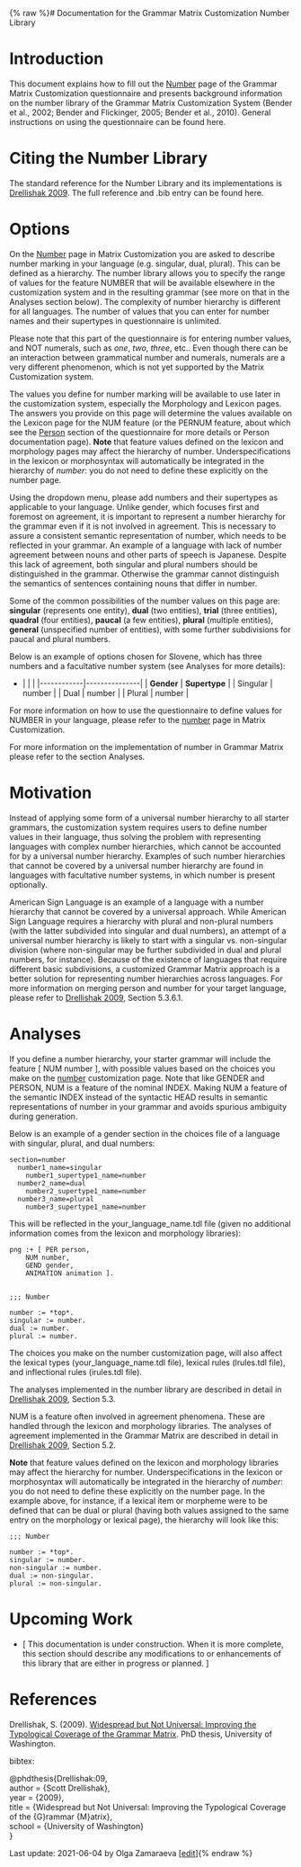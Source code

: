 {% raw %}# Documentation for the Grammar Matrix Customization Number Library

# Introduction

This document explains how to fill out the
[Number](http://www.delph-in.net/matrix/customize/matrix.cgi?subpage=number)
page of the Grammar Matrix Customization questionnaire and presents
background information on the number library of the Grammar Matrix
Customization System (Bender et al., 2002; Bender and Flickinger, 2005;
Bender et al., 2010). General instructions on using the questionnaire
can be found
here.

# Citing the Number Library

The standard reference for the Number Library and its implementations is
[Drellishak
2009](http://depts.washington.edu/uwcl/matrix/sfd/Drellishak%20-%20Widespread%20but%20Not%20Universal.pdf).
The full reference and .bib entry can be found
here.

# Options

On the
[Number](http://matrix.ling.washington.edu/customize/matrix.cgi?subpage=number)
page in Matrix Customization you are asked to describe number marking in
your language (e.g. singular, dual, plural). This can be defined as a
hierarchy. The number library allows you to specify the range of values
for the feature NUMBER that will be available elsewhere in the
customization system and in the resulting grammar (see more on that in
the Analyses section below). The
complexity of number hierarchy is different for all languages. The
number of values that you can enter for number names and their
supertypes in questionnaire is unlimited.

Please note that this part of the questionnaire is for entering number
values, and NOT numerals, such as *one*, *two*, *three*, etc.. Even
though there can be an interaction between grammatical number and
numerals, numerals are a very different phenomenon, which is not yet
supported by the Matrix Customization system.

The values you define for number marking will be available to use later
in the customization system, especially the Morphology and Lexicon
pages. The answers you provide on this page will determine the values
available on the Lexicon page for the NUM feature (or the PERNUM
feature, about which see the
[Person](http://www.delph-in.net/matrix/customize/matrix.cgi?subpage=person)
section of the questionnaire for more details or
Person documentation page). **Note** that feature
values defined on the lexicon and morphology pages may affect the
hierarchy of number. Underspecifications in the lexicon or morphosyntax
will automatically be integrated in the hierarchy of *number*: you do
not need to define these explicitly on the number page.

Using the dropdown menu, please add numbers and their supertypes as
applicable to your language. Unlike gender, which
focuses first and foremost on agreement, it is important to represent a
number hierarchy for the grammar even if it is not involved in
agreement. This is necessary to assure a consistent semantic
representation of number, which needs to be reflected in your grammar.
An example of a language with lack of number agreement between nouns and
other parts of speech is Japanese. Despite this lack of agreement, both
singular and plural numbers should be distinguished in the grammar.
Otherwise the grammar cannot distinguish the semantics of sentences
containing nouns that differ in number.

Some of the common possibilities of the number values on this page are:
**singular** (represents one entity), **dual** (two entities), **trial**
(three entities), **quadral** (four entities), **paucal** (a few
entities), **plural** (multiple entities), **general** (unspecified
number of entities), with some further subdivisions for paucal and
plural numbers.

Below is an example of options chosen for Slovene, which has three
numbers and a facultative number system (see
Analyses for more details):

- |            |               |
|------------|---------------|
| **Gender** | **Supertype** |
| Singular   | number        |
| Dual       | number        |
| Plural     | number        |

For more information on how to use the questionnaire to define values
for NUMBER in your language, please refer to the
[number](http://www.delph-in.net/matrix/customize/matrix.cgi?subpage=number)
page in Matrix Customization.

For more information on the implementation of number in Grammar Matrix
please refer to the section Analyses.

# Motivation

Instead of applying some form of a universal number hierarchy to all
starter grammars, the customization system requires users to define
number values in their language, thus solving the problem with
representing languages with complex number hierarchies, which cannot be
accounted for by a universal number hierarchy. Examples of such number
hierarchies that cannot be covered by a universal number hierarchy are
found in languages with facultative number systems, in which number is
present optionally.

American Sign Language is an example of a language with a number
hierarchy that cannot be covered by a universal approach. While American
Sign Language requires a hierarchy with plural and non-plural numbers
(with the latter subdivided into singular and dual numbers), an attempt
of a universal number hierarchy is likely to start with a singular vs.
non-singular division (where non-singular may be further subdivided in
dual and plural numbers, for instance). Because of the existence of
languages that require different basic subdivisions, a customized
Grammar Matrix approach is a better solution for representing number
hierarchies across languages. For more information on merging person and
number for your target language, please refer to [Drellishak
2009](http://depts.washington.edu/uwcl/matrix/sfd/Drellishak%20-%20Widespread%20but%20Not%20Universal.pdf),
Section 5.3.6.1.

# Analyses

If you define a number hierarchy, your starter grammar will include the
feature \[ NUM number \], with possible values based on the choices you
make on the
[number](http://www.delph-in.net/matrix/customize/matrix.cgi?subpage=number)
customization page. Note that like GENDER and PERSON, NUM is a feature
of the nominal INDEX. Making NUM a feature of the semantic INDEX instead
of the syntactic HEAD results in semantic representations of number in
your grammar and avoids spurious ambiguity during generation.

Below is an example of a gender section in the choices file of a
language with singular, plural, and dual numbers:

    section=number
      number1_name=singular
        number1_supertype1_name=number
      number2_name=dual
        number2_supertype1_name=number
      number3_name=plural
        number3_supertype1_name=number

This will be reflected in the your\_language\_name.tdl file (given no
additional information comes from the lexicon and morphology libraries):

    png :+ [ PER person,
        NUM number,
        GEND gender,
        ANIMATION animation ].
    
    
    ;;; Number
    
    number := *top*.
    singular := number.
    dual := number.
    plural := number.

The choices you make on the number customization page, will also affect
the lexical types (your\_language\_name.tdl file), lexical rules
(lrules.tdl file), and inflectional rules (irules.tdl file).

The analyses implemented in the number library are described in detail
in [Drellishak
2009](http://depts.washington.edu/uwcl/matrix/sfd/Drellishak%20-%20Widespread%20but%20Not%20Universal.pdf),
Section 5.3.

NUM is a feature often involved in agreement phenomena. These are
handled through the lexicon and morphology libraries. The analyses of
agreement implemented in the Grammar Matrix are described in detail in
[Drellishak
2009](http://depts.washington.edu/uwcl/matrix/sfd/Drellishak%20-%20Widespread%20but%20Not%20Universal.pdf),
Section 5.2.

**Note** that feature values defined on the lexicon and morphology
libraries may affect the hierarchy for number. Underspecifications in
the lexicon or morphosyntax will automatically be integrated in the
hierarchy of *number*: you do not need to define these explicitly on the
number page. In the example above, for instance, if a lexical item or
morpheme were to be defined that can be dual or plural (having both
values assigned to the same entry on the morphology or lexical page),
the hierarchy will look like this:

    ;;; Number
    
    number := *top*.
    singular := number.
    non-singular := number.
    dual := non-singular.
    plural := non-singular.

# Upcoming Work

- <span class="small">\[ This documentation is under construction.
When it is more complete, this section should describe any
modifications to or enhancements of this library that are either in
progress or planned. \]</span>

# References

Drellishak, S. (2009). [Widespread but Not Universal: Improving the
Typological Coverage of the Grammar
Matrix](http://depts.washington.edu/uwcl/matrix/sfd/Drellishak%20-%20Widespread%20but%20Not%20Universal.pdf).
PhD thesis, University of Washington.

bibtex:

@phdthesis{Drellishak:09,\
author = {Scott Drellishak},\
year = {2009},\
title = {Widespread but Not Universal: Improving the Typological
Coverage of the {G}rammar {M}atrix},\
school = {University of Washington}\
}

Last update: 2021-06-04 by Olga Zamaraeva [[edit](https://github.com/delph-in/docs/wiki/MatrixDoc_Number/_edit)]{% endraw %}